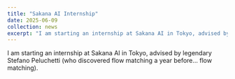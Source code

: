 ```yaml
---
title: "Sakana AI Internship"
date: 2025-06-09
collection: news
excerpt: "I am starting an internship at Sakana AI in Tokyo, advised by legendary Stefano Peluchetti (who discovered flow matching a year before... flow matching)."
---
```


I am starting an internship at Sakana AI in Tokyo, advised by legendary Stefano Peluchetti (who discovered flow matching a year before... flow matching).
